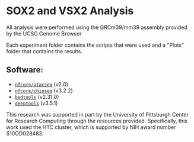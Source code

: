 # SOX2 and VSX2 Analysis 
All analysis were performed using the GRCm39/mm39 assembly provided by the UCSC Genome Browser

Each experiment folder contains the scripts that were used and a "Plots" folder that contains the results.

## Software:
- [`nfcore/atacseq`](https://nf-co.re/atacseq/2.0) (v2.0)
- [`nfcore/chipseq`]((https://nf-co.re/cutandrun/3.2.2)) (v3.2.2)
- [`bedtools`](https://bedtools.readthedocs.io/en/latest/#) (v2.31.0)
- [`deeptools`](https://deeptools.readthedocs.io/en/3.5.1/content/list_of_tools.html) (v3.5.1)


This research was supported in part by the University of Pittsburgh Center for Research Computing through the resources provided. Specifically, this work used the HTC cluster, which is supported by NIH award number S10OD028483.
